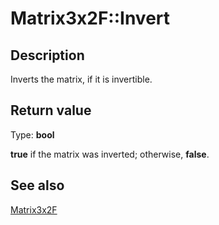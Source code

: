 # Matrix3x2F::Invert

## Description

Inverts the matrix, if it is invertible.

## Return value

Type: **bool**

**true** if the matrix was inverted; otherwise, **false**.

## See also

[Matrix3x2F](https://learn.microsoft.com/windows/desktop/api/d2d1helper/nl-d2d1helper-matrix3x2f)